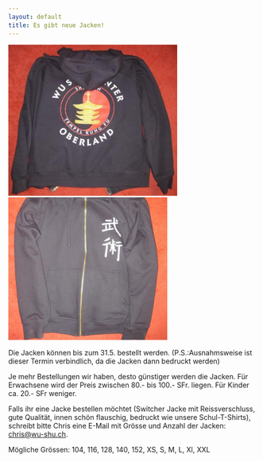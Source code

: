 ```yaml
---
layout: default
title: Es gibt neue Jacken!
---
```


<img class="ifloat-left" src="/images/pullover/wu-shu-pullover-rueckseite.jpg" alt="Wu Shu Pullover" width="340px">
<img class="ifloat-right" src="/images/pullover/wu-shu-pullover-vorderseite.jpg" alt="Wu Shu Pullover" width="320px">


Die Jacken können bis zum 31.5. bestellt werden.  (P.S.:Ausnahmsweise ist dieser Termin verbindlich, da die Jacken dann bedruckt werden)

Je mehr Bestellungen wir haben, desto günstiger werden die Jacken. Für Erwachsene wird der Preis zwischen 80.- bis 100.- SFr. liegen. Für Kinder ca. 20.- SFr weniger.

Falls ihr eine Jacke bestellen möchtet (Switcher Jacke mit Reissverschluss, gute Qualität, innen schön flauschig, bedruckt wie unsere Schul-T-Shirts), schreibt bitte Chris eine E-Mail mit Grösse und Anzahl der Jacken: <a href=mailto:chris@wu-shu.ch>chris@wu-shu.ch</a>.

Mögliche Grössen: 104, 116, 128, 140, 152, XS, S, M, L, Xl, XXL